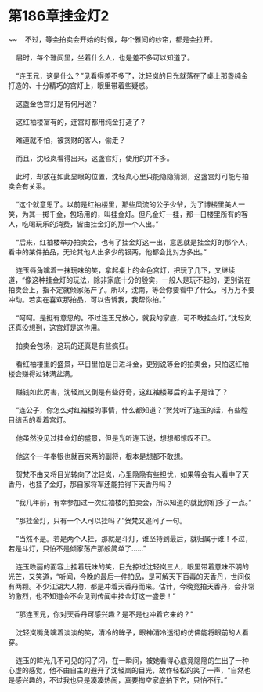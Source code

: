# 第186章挂金灯2
~~&nbsp;&nbsp;&nbsp;&nbsp;不过，等会拍卖会开始的时候，每个雅间的纱帘，都是会拉开。<br><br>&nbsp;&nbsp;&nbsp;&nbsp;届时，每个雅间里，坐着什么人，也是差不多可以知道了。<br><br>&nbsp;&nbsp;&nbsp;&nbsp;“连玉兄，这是什么？”见看得差不多了，沈轻岚的目光就落在了桌上那盏纯金打造的、十分精巧的宫灯上，眼里带着些疑惑。<br><br>&nbsp;&nbsp;&nbsp;&nbsp;这盏金色宫灯是有何用途？<br><br>&nbsp;&nbsp;&nbsp;&nbsp;这红袖楼富有的，连宫灯都用纯金打造了？<br><br>&nbsp;&nbsp;&nbsp;&nbsp;难道就不怕，被贪财的客人，偷走？<br><br>&nbsp;&nbsp;&nbsp;&nbsp;而且，沈轻岚看得出来，这盏宫灯，使用的并不多。<br><br>&nbsp;&nbsp;&nbsp;&nbsp;此时，却放在如此显眼的位置，沈轻岚心里只能隐隐猜测，这盏宫灯可能与拍卖会有关系。<br><br>&nbsp;&nbsp;&nbsp;&nbsp;“这个就意思了。以前是红袖楼里，那些风流的公子少爷，为了博楼里美人一笑，为其一掷千金，包场用的，叫挂金灯。但凡金灯一挂，那一日楼里所有的客人，吃喝玩乐的消费，皆由挂金灯的那一个人出。”<br><br>&nbsp;&nbsp;&nbsp;&nbsp;“后来，红袖楼举办拍卖会，也有了挂金灯这一出，意思就是挂金灯的那个人，看中的某件拍品，无论其他人出多少的银两，他都会比对方多出。”<br><br>&nbsp;&nbsp;&nbsp;&nbsp;连玉唇角噙着一抹玩味的笑，拿起桌上的金色宫灯，把玩了几下，又继续道，“像这种挂金灯的玩法，除非家底十分的殷实，一般人是玩不起的，更别说在拍卖会上，指不定就倾家荡产了。所以，沈南，等会你要看中了什么，可万万不要冲动。若实在喜欢那拍品，可以告诉我，我帮你拍。”<br><br>&nbsp;&nbsp;&nbsp;&nbsp;“呵呵。是挺有意思的。不过连玉兄放心，就我的家底，可不敢挂金灯。”沈轻岚还真没想到，这宫灯是这作用。<br><br>&nbsp;&nbsp;&nbsp;&nbsp;拍卖会包场，这玩的还真是有些疯狂。<br><br>&nbsp;&nbsp;&nbsp;&nbsp;看红袖楼里的盛景，平日里怕是日进斗金，更别说等会的拍卖会，只怕这红袖楼会赚得过钵满盆满。<br><br>&nbsp;&nbsp;&nbsp;&nbsp;赚钱如此厉害，沈轻岚又倒是有些好奇，这红袖楼幕后的主子是谁了？<br><br>&nbsp;&nbsp;&nbsp;&nbsp;“连公子，你怎么对红袖楼的事情，什么都知道？”贺梵听了连玉的话，有些瞠目结舌的看着宫灯。<br><br>&nbsp;&nbsp;&nbsp;&nbsp;他虽然没见过挂金灯的盛景，但是光听连玉说，想想都惊叹不已。<br><br>&nbsp;&nbsp;&nbsp;&nbsp;他这个一年奉银也就百来两的副将，根本是想都不敢想。<br><br>&nbsp;&nbsp;&nbsp;&nbsp;贺梵不由又将目光转向了沈轻岚，心里隐隐有些担忧，如果等会有人看中了天香丹，也挂了金灯，那自家将军还能拍得下天香丹吗？<br><br>&nbsp;&nbsp;&nbsp;&nbsp;“我几年前，有幸参加过一次红袖楼的拍卖会，所以知道的就比你们多了一点。”<br><br>&nbsp;&nbsp;&nbsp;&nbsp;“那挂金灯，只有一个人可以挂吗？”贺梵又追问了一句。<br><br>&nbsp;&nbsp;&nbsp;&nbsp;“当然不是。若是两个人挂，那就是斗灯，谁坚持到最后，就归属于谁！不过，若是斗灯，只怕不是倾家荡产那般简单了……”<br><br>&nbsp;&nbsp;&nbsp;&nbsp;连玉昳丽的面容上挂着玩味的笑，目光掠过沈轻岚三人，眼里带着意味不明的光芒，又笑道，“听闻，今晚的最后一件拍品，是可解天下百毒的天香丹，世间仅有两颗。不少江湖大人物，都是冲着天香丹而来。估计，今晚竞拍天香丹，会非常的激烈，也不知道会不会见到传闻中挂金灯这一盛景！”<br><br>&nbsp;&nbsp;&nbsp;&nbsp;“那连玉兄，你对天香丹可感兴趣？是不是也冲着它来的？”<br><br>&nbsp;&nbsp;&nbsp;&nbsp;沈轻岚嘴角噙着淡淡的笑，清冷的眸子，眼神清冷透彻的仿佛能将眼前的人看穿。<br><br>&nbsp;&nbsp;&nbsp;&nbsp;连玉的眸光几不可见的闪了闪，在一瞬间，被她看得心底竟隐隐的生出了一种心虚的感觉，他不由自主的避开了沈轻岚的目光，故作轻松的笑了一声，“自然也是感兴趣的，不过我也只是凑凑热闹，真要掏空家底拍下它，只怕不行。”<br><br>
                    

<script>_fwqdsqadxfw()</script>
<div><script>_dfwf1dw();</script></div>
<div><script>_dfwf1agdw();</script></div>
                